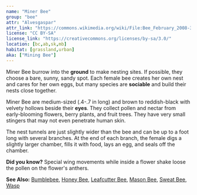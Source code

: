 ```yaml
---
name: "Miner Bee"
group: "bee"
attr: "Alvesgaspar"
attr_link: "https://commons.wikimedia.org/wiki/File:Bee_February_2008-3.jpg"
license: "CC BY-SA"
license_link: "https://creativecommons.org/licenses/by-sa/3.0/"
location: [bc,ab,sk,mb]
habitat: [grassland,urban]
aka: ["Mining Bee"]
---
```

Miner Bee burrow into the **ground** to make nesting sites. If possible, they choose a bare, sunny, sandy spot. Each female bee creates her own nest and cares for her own eggs, but many species are **sociable** and build their nests close together.

Miner Bee are medium-sized (.4-.7 in long) and brown to reddish-black with velvety hollows beside their **eyes**. They collect pollen and nectar from early-blooming flowers, berry plants, and fruit trees. They have very small stingers that may not even penetrate human skin.

The nest tunnels are just slightly wider than the bee and can be up to a foot long with several branches. At the end of each branch, the female digs a slightly larger chamber, fills it with food, lays an egg, and seals off the chamber.

**Did you know?** Special wing movements while inside a flower shake loose the pollen on the flower's anthers.

<!-- generated, do not edit -->
**See Also:**
[Bumblebee](/insects/bumbee/),
[Honey Bee](/insects/honeybee/),
[Leafcutter Bee](/insects/leafcbee/),
[Mason Bee](/insects/masonbee/),
[Sweat Bee](/insects/sweatbee/),
[Wasp](/insects/wasp/)
